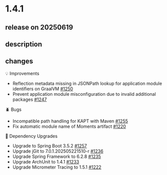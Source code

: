 # 1.4.1

## release on 20250619

## description

## changes

💡 Improvements

* Reflection metadata missing in JSONPath lookup for application module identifiers on GraalVM <a href="https://github.com/spring-projects/spring-modulith/issues/1250" data-hovercard-type="issue" data-hovercard-url="/spring-projects/spring-modulith/issues/1250/hovercard">#1250</a>
* Prevent application module misconfiguration due to invalid additional packages <a href="https://github.com/spring-projects/spring-modulith/issues/1247" data-hovercard-type="issue" data-hovercard-url="/spring-projects/spring-modulith/issues/1247/hovercard">#1247</a>

🪲 Bugs

* Incompatible path handling for KAPT with Maven <a href="https://github.com/spring-projects/spring-modulith/issues/1255" data-hovercard-type="issue" data-hovercard-url="/spring-projects/spring-modulith/issues/1255/hovercard">#1255</a>
* Fix automatic module name of Moments artifact <a href="https://github.com/spring-projects/spring-modulith/issues/1220" data-hovercard-type="issue" data-hovercard-url="/spring-projects/spring-modulith/issues/1220/hovercard">#1220</a>

🔨 Dependency Upgrades

* Upgrade to Spring Boot 3.5.2 <a href="https://github.com/spring-projects/spring-modulith/issues/1257" data-hovercard-type="issue" data-hovercard-url="/spring-projects/spring-modulith/issues/1257/hovercard">#1257</a>
* Upgrade jGit to 7.0.1.202505221510-r <a href="https://github.com/spring-projects/spring-modulith/issues/1236" data-hovercard-type="issue" data-hovercard-url="/spring-projects/spring-modulith/issues/1236/hovercard">#1236</a>
* Upgrade Spring Framework to 6.2.8 <a href="https://github.com/spring-projects/spring-modulith/issues/1235" data-hovercard-type="issue" data-hovercard-url="/spring-projects/spring-modulith/issues/1235/hovercard">#1235</a>
* Upgrade ArchUnit to 1.4.1 <a href="https://github.com/spring-projects/spring-modulith/issues/1233" data-hovercard-type="issue" data-hovercard-url="/spring-projects/spring-modulith/issues/1233/hovercard">#1233</a>
* Upgrade Micrometer Tracing to 1.5.1 <a href="https://github.com/spring-projects/spring-modulith/issues/1222" data-hovercard-type="issue" data-hovercard-url="/spring-projects/spring-modulith/issues/1222/hovercard">#1222</a>

